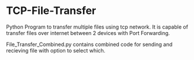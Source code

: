 # TCP-File-Transfer
Python Program to transfer multiple files using tcp network. It is capable of transfer files over internet between 2 devices with Port Forwarding.

File_Transfer_Combined.py contains combined code for sending and recieving file with option to select which.
